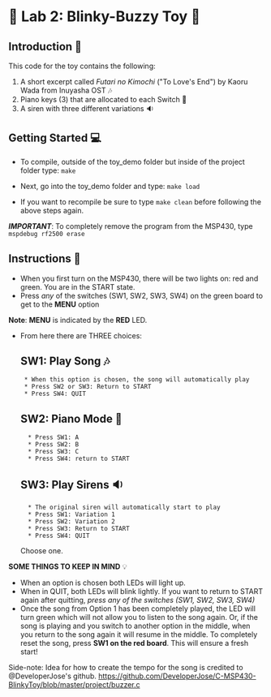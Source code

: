# :small_red_triangle_down: Lab 2: Blinky-Buzzy Toy :small_red_triangle_down:

## Introduction :closed_book:
This code for the toy contains the following:
1. A short excerpt called _Futari no Kimochi_ ("To Love's End") by Kaoru Wada from Inuyasha OST :notes:
2. Piano keys (3) that are allocated to each Switch :musical_keyboard:
3. A siren with three different variations :sound:

## Getting Started :computer:
* To compile, outside of the toy_demo folder but inside of the project folder type:
``` make ```

* Next, go into the toy_demo folder and type:
``` make load ```

* If you want to recompile be sure to type ``` make clean ``` before following the above steps again.

**_IMPORTANT_**: To completely remove the program from the MSP430, type ``` mspdebug rf2500 erase ```

## Instructions :book:
* When you first turn on the MSP430, there will be two lights on: red and green. 
  You are in the START state. 
* Press _any_ of the switches (SW1, SW2, SW3, SW4) on the green board to get to the **MENU** option

**Note**: **MENU** is indicated by the **RED** LED. 

* From here there are THREE choices:

     ## SW1: Play Song :notes:
       * When this option is chosen, the song will automatically play
       * Press SW2 or SW3: Return to START
       * Press SW4: QUIT

     ## SW2: Piano Mode :musical_keyboard:
        * Press SW1: A
        * Press SW2: B
        * Press SW3: C
        * Press SW4: return to START
     ## SW3: Play Sirens :sound:
        * The original siren will automatically start to play
        * Press SW1: Variation 1
        * Press SW2: Variation 2
        * Press SW3: Return to START
        * Press SW4: QUIT
        
  Choose one.
  
**SOME THINGS TO KEEP IN MIND** :bulb:
* When an option is chosen both LEDs will light up.
* When in QUIT, both LEDs will blink lightly. If you want to return to START again after quitting, _press any of the switches (SW1, SW2, SW3, SW4)_
* Once the song from Option 1 has been completely played, the LED will turn green which will not allow you to listen to the song again. Or, if the song is playing and you switch to another option in the middle, when you return to the song again it will resume in the middle. To completely reset the song, press **SW1 on the red board**. This will ensure a fresh start!

Side-note: Idea for how to create the tempo for the song is credited to @DeveloperJose's github.
https://github.com/DeveloperJose/C-MSP430-BlinkyToy/blob/master/project/buzzer.c
